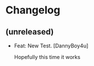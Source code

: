 Changelog
=========


(unreleased)
------------
- Feat: New Test. [DannyBoy4u]

  Hopefully this time it works


